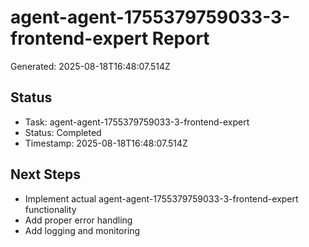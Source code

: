 # agent-agent-1755379759033-3-frontend-expert Report

Generated: 2025-08-18T16:48:07.514Z

## Status
- Task: agent-agent-1755379759033-3-frontend-expert
- Status: Completed
- Timestamp: 2025-08-18T16:48:07.514Z

## Next Steps
- Implement actual agent-agent-1755379759033-3-frontend-expert functionality
- Add proper error handling
- Add logging and monitoring
